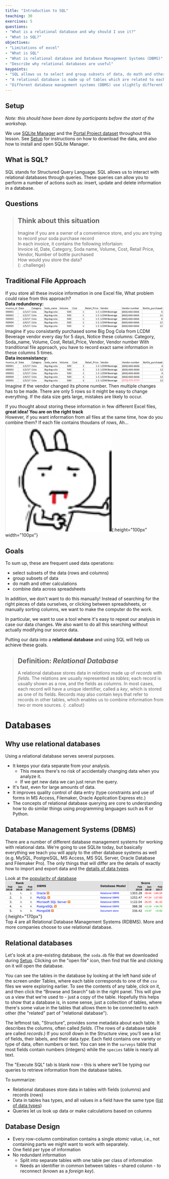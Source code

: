 ```yaml
---
title: "Introduction to SQL"
teaching: 30
exercises: 5
questions:
- "What is a relational database and why should I use it?"
- "What is SQL?"
objectives:
- "Limitations of excel"
- "What is SQL"
- "What is relational database and Database Management Systems (DBMS)"
- "Describe why relational databases are useful"
keypoints:
- "SQL allows us to select and group subsets of data, do math and other calculations, and combine data."
- "A relational database is made up of tables which are related to each other by shared keys."
- "Different database management systems (DBMS) use slightly different vocabulary, but they are all based on the same ideas."
---
```


## Setup

_Note: this should have been done by participants before the start of the workshop._

We use [SQLite Manager](https://addons.mozilla.org/en-us/firefox/addon/sqlite-manager/)
and the 
[Portal Project dataset](https://figshare.com/articles/Portal_Project_Teaching_Database/1314459)
throughout this lesson. See [Setup](/sql-ecology-lesson/setup/) for
instructions on how to download the data, and also how to install and open
SQLite Manager.

## What is SQL?

SQL stands for Structured Query Language. SQL allows us to interact with relational databases through queries. 
These queries can allow you to perform a number of actions such as: insert, update and delete information in a database. 

## Questions

> ## Think about this situation
>
> Imagine if you are a owner of a convenience store, and you are trying to record your soda purchase record <br>
> In each invoice, it contains the following infortaion: <br>
> Invoice id, Date, Category, Soda name, Volume, Cost, Retail Price, Vendor, Number of bottle purchased <br>
> How would you store the data?  
{: .challenge}

## Traditional File Approach 
If you store all these invoice information in one Excel file, 
What problem could raise from this approach?  
<b>Data redundency:</b> <br>
![alt text](../img/00_1.png)
Imagine if you consistantly purchased some Big Dog Cola from LCDM Beverage vendor every day for 5 days, 
Notice these columns: Category, Soda_name, Volume, Cost, Retail_Price, Vendor, Vendor number
With tranditional file approach, you have to record exact same information in these columns 5 times.  
<b>Data inconsistancy:</b> <br>
![alt text](../img/00_2.png)
Imagine if the vendor changed its phone number. Then multiple changes has to be made. 
There are only 5 rows so it might be easy to change everything. If the data size gets large, mistakes are likely to occur.  

If you thought about storing these information in few different Excel files, <b>great idea! You are on the right track </b><br>
However, if you want information from all files at the same time, how do you combine them? If each file contains thoudans of rows, Ah...  
![alt text](../img/tuxue.png){:height="100px" width="100px"}

## Goals

To sum up, these are frequent used data operations: 

* select subsets of the data (rows and columns)
* group subsets of data
* do math and other calculations
* combine data across spreadsheets

In addition, we don't want to do this manually!  Instead of searching 
for the right pieces of data ourselves, or clicking between spreadsheets, 
or manually sorting columns, we want to make the computer do the work.  

In particular, we want to use a tool where it's easy to repeat our analysis 
in case our data changes. We also want to do all this searching without 
actually modifying our source data.  

Putting our data into a <b>relational database</b> and using SQL will help us achieve these goals.  

> ## Definition: *Relational Database*
>
> A relational database stores data in *relations* made up of *records* with *fields*.
> The relations are usually represented as *tables*;
> each record is usually shown as a row, and the fields as columns.
> In most cases, each record will have a unique identifier, called a *key*,
> which is stored as one of its fields.
> Records may also contain keys that refer to records in other tables,
> which enables us to combine information from two or more sources.
{: .callout}

# Databases

## Why use relational databases

Using a relational database serves several purposes.

* It keeps your data separate from your analysis.
    * This means there's no risk of accidentally changing data when you analyze it.
    * If we get new data we can just rerun the query.
* It's fast, even for large amounts of data.
* It improves quality control of data entry (type constraints and use of forms in MS Access, Filemaker, Oracle Application Express etc.)
* The concepts of relational database querying are core to understanding how to do similar things using programming languages such as R or Python.

## Database Management Systems (DBMS)

There are a number of different database management systems for working with
relational data. We're going to use SQLite today, but basically everything we
teach you will apply to the other database systems as well (e.g. MySQL,
PostgreSQL, MS Access, MS SQL Server, Oracle Database and Filemaker Pro). The 
only things that will differ are the details of exactly how to import and 
export data and the [details of data types](#datatypediffs).

Look at the [popularity of database](https://db-engines.com/en/ranking) <br>
![alt text](../img/dbms.png){:height="170px"} <br>
Top 4 are all Relational Database Management Systems (RDBMS). More and more companies choose to use relational database. 

## Relational databases

Let's look at a pre-existing database, the `soda.db`
file that we downloaded during
[Setup](/sql-business/setup/). Clicking on the "open file" icon, then
find that file and clicking on it will open the database.

You can see the tables in the database by looking at the left hand side of the
screen under Tables, where each table corresponds to one of the `csv` files 
we were exploring earlier.  To see the contents of any table, click on it, and
then click the “Browse and Search” tab in the right panel.  This will 
give us a view that we're used to - just a copy of the table.  Hopefully this 
helps to show that a database is, in some sense, just a collection of tables, 
where there's some value in the tables that allows them to be connected to each 
other (the "related" part of "relational database").  

The leftmost tab, "Structure", provides some metadata about each table.  It 
describes the columns, often called *fields*. (The rows of a database table 
are called *records*.)  If you scroll down in the Structure view, you'll 
see a list of fields, their labels, and their data *type*.  Each field contains 
one variety or type of data, often numbers or text.  You can see in the 
`surveys` table that most fields contain numbers (integers) while the `species` 
table is nearly all text.  

The "Execute SQL" tab is blank now - this is where we'll be typing our queries 
to retrieve information from the database tables.  

To summarize: 

* Relational databases store data in tables with fields (columns) and records
  (rows)
* Data in tables has types, and all values in a field have
  the same type ([list of data types](#datatypes))
* Queries let us look up data or make calculations based on columns

## Database Design

* Every row-column combination contains a single *atomic* value, i.e., not
   containing parts we might want to work with separately.
* One field per type of information
* No redundant information
    * Split into separate tables with one table per class of information
    * Needs an identifier in common between tables – shared column - to
       reconnect (known as a *foreign key*).

